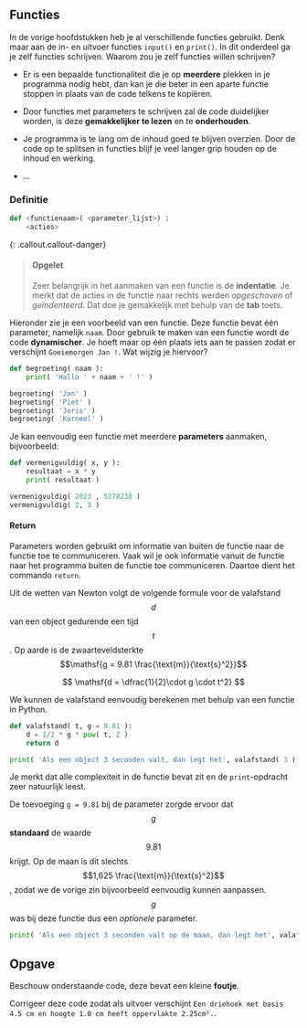 ## Functies
In de vorige hoofdstukken heb je al verschillende functies gebruikt. Denk maar aan de in- en uitvoer functies `input()` en `print()`. In dit onderdeel ga je zelf functies schrijven. Waarom zou je zelf functies willen schrijven?

-   Er is een bepaalde functionaliteit die je op **meerdere** plekken in je programma nodig hebt, dan kan je die beter in een aparte functie stoppen in plaats van de code telkens te kopiëren.

-   Door functies met parameters te schrijven zal de code duidelijker worden, is deze **gemakkelijker te lezen** en te **onderhouden**.

-   Je programma is te lang om de inhoud goed te blijven overzien. Door de code op te splitsen in functies blijf je veel langer grip houden op de inhoud en werking.

-   ...

### Definitie
```python
def <functienaam>( <parameter_lijst>) :
    <acties>
```

{: .callout.callout-danger}
> #### Opgelet
> Zeer belangrijk in het aanmaken van een functie is de **indentatie**. Je merkt dat de acties in de functie naar rechts werden *opgeschoven* of *geïndenteerd*. Dat doe je gemakkelijk met behulp van de **tab** toets.

Hieronder zie je een voorbeeld van een functie. Deze functie bevat één parameter, namelijk `naam`. Door gebruik te maken van een functie wordt de code **dynamischer**. Je hoeft maar op één plaats iets aan te passen zodat er verschijnt `Goeiemorgen Jan !`. Wat wijzig je hiervoor?

```python
def begroeting( naam ):
    print( 'Hallo ' + naam + ' !' )

begroeting( 'Jan' ) 
begroeting( 'Piet' )
begroeting( 'Joris' )
begroeting( 'Korneel' )
```

Je kan eenvoudig een functie met meerdere **parameters** aanmaken, bijvoorbeeld:

```python
def vermenigvuldig( x, y ):
    resultaat = x * y
    print( resultaat )

vermenigvuldig( 2023 , 5278238 )
vermenigvuldig( 2, 3 )
```

#### Return

Parameters worden gebruikt om informatie van buiten de functie naar de functie toe te communiceren. Vaak wil je ook informatie vanuit de functie naar het programma buiten de functie toe communiceren. Daartoe dient het commando `return`.

Uit de wetten van Newton volgt de volgende formule voor de valafstand $$d$$ van een object gedurende een tijd $$t$$. Op aarde is de zwaarteveldsterkte $$\mathsf{g = 9.81 \frac{\text{m}}{\text{s}^2}}$$

$$
\mathsf{d = \dfrac{1}{2}\cdot g \cdot t^2}
$$

We kunnen de valafstand eenvoudig berekenen met behulp van een functie in Python. 
```python
def valafstand( t, g = 9.81 ):
    d = 1/2 * g * pow( t, 2 )
    return d

print( 'Als een object 3 seconden valt, dan legt het', valafstand( 3 ), 'm af.')
```
Je merkt dat alle complexiteit in de functie bevat zit en de `print`-opdracht zeer natuurlijk leest.

De toevoeging `g = 9.81` bij de parameter zorgde ervoor dat $$g$$ **standaard** de waarde $$9.81$$ krijgt. Op de maan is dit slechts $$1,625 \frac{\text{m}}{\text{s}^2}$$, zodat we de vorige zin bijvoorbeeld eenvoudig kunnen aanpassen. $$g$$ was bij deze functie dus een *optionele* parameter.
```python
print( 'Als een object 3 seconden valt op de maan, dan legt het', valafstand( 3, 1.625 ), 'm af.')
```

## Opgave
Beschouw onderstaande code, deze bevat een kleine **foutje**. 

Corrigeer deze code zodat als uitvoer verschijnt `Een driehoek met basis 4.5 cm en hoogte 1.0 cm heeft oppervlakte 2.25cm².`.